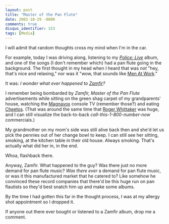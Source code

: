 ```yaml
---
layout: post
title: "Master of the Pan Flute"
date: 2002-10-29 -0800
comments: true
disqus_identifier: 153
tags: [Media]
---
```

I will admit that random thoughts cross my mind when I'm in the car.
 
 For example, today I was driving along, listening to my [*Police:
Live*](http://www.amazon.com/exec/obidos/ASIN/B000002G2E/mhsvortex)
album, and one of the songs (I don't remember which) had a pan flute
going in the background. The first thought in my head when I heard that
was *not* "hey, that's nice and relaxing," nor was it "wow, that sounds
like [Men At
Work](http://www.amazon.com/exec/obidos/ASIN/B00004WK3X/mhsvortex)."
 
 It was: *I wonder what ever happened to
[Zamfir](http://www.amazon.com/exec/obidos/redirect?tag=mhsvortex&path=tg/stores/artist/glance/-/39166/)?*
 
 I remember being bombarded by *Zamfir, Master of the Pan Flute*
advertisements while sitting on the green shag carpet of my
grandparents' house, watching the [Magnavox](http://www.magnavox.com/)
console TV (remember those?) and eating
[Cheetos](http://www.fritolay.com/consumer/funfoods/products/cheetos.html).
(That was around the same time that [Roger
Whittaker](http://www.amazon.com/exec/obidos/ASIN/B000000D8S/mhsvortex)
was huge, and I can still visualize the back-to-back
*call-this-1-800-number-now* commercials.)
 
 My grandmother on my mom's side was still alive back then and she'd let
us pick the pennies out of her change bowl to keep. I can still see her
sitting, smoking, at the kitchen table in their old house. Always
smoking. That's actually what did her in, in the end.
 
 Whoa, flashback there.
 
 Anyway, Zamfir. What happened to the guy? Was there just no more demand
for pan flute music? *Was there ever* a demand for pan flute music, or
was it this manufactured market that he catered to? Like somehow he
convinced these record companies that there'd be this huge run on pan
flautists so they'd best snatch him up and make some albums.
 
 By the time I had gotten this far in the thought process, I was at my
allergy shot appointment so I dropped it.
 
 If anyone out there ever bought or listened to a Zamfir album, drop me
a comment.
